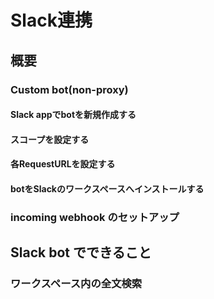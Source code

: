 # Slack連携

## 概要
<!-- TODO: GW-5376 作成した図を用いて、botの概要を記述する -->

### Custom bot(non-proxy)

#### Slack appでbotを新規作成する
<!-- TODO: GW-5326 「slack appでbot新規作成するまで」を記述 (日本語) -->

#### スコープを設定する
<!-- TODO: GW-5332 スコープの設定方法を記述する(日本語) -->

#### 各RequestURLを設定する
<!-- TODO: GW-5336 スラッシュコマンドなど各RequestURLのセット方法を記述(日本語) -->

#### botをSlackのワークスペースへインストールする
<!-- TODO: GW-5337 botをslackにインストールできるところまで記述(日本語) -->


<!-- ### Official bot -->


<!-- ### Custom bot (with-proxy) -->


### incoming webhook のセットアップ
<!-- TODO: GW-5372 「Slack/Mattermost への通知」の内容を適切なタイトルの下に移動させる -->

## Slack bot でできること

### ワークスペース内の全文検索
<!-- TODO: GW-5375 全文検索の方法を記述(日本語) -->

<!-- ### 複数ワークスペースの横断検索(TBD) -->


<!-- ### Slack ログの記録(TBD) -->